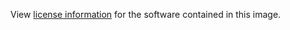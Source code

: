 View [license information](https://github.com/elastic/logstash/blob/6.4/licenses/ELASTIC-LICENSE.txt) for the software contained in this image.
